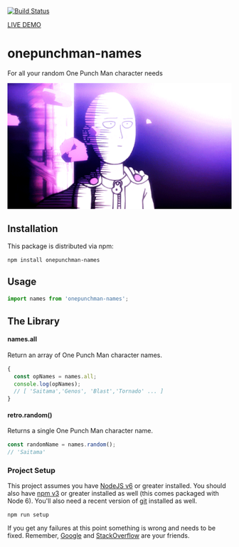 [![Build Status](https://travis-ci.org/junibrosas/onepunchman-names.svg?branch=master)](https://travis-ci.org/junibrosas/onepunchman-names)

[LIVE DEMO](https://codesandbox.io/s/one-punch-man-names-mfsc9)

# onepunchman-names

For all your random One Punch Man character needs

![one-punch-man-names](other/opm.gif)

## Installation

This package is distributed via npm:

```
npm install onepunchman-names
```

## Usage

```javascript
import names from 'onepunchman-names';
```

## The Library

#### names.all

Return an array of One Punch Man character names.

```javascript
{
  const opNames = names.all;
  console.log(opNames);
  // [ 'Saitama','Genos', 'Blast','Tornado' ... ]
}
```

#### retro.random()

Returns a single One Punch Man character name.

```javascript
const randomName = names.random();
// 'Saitama'
```

### Project Setup

This project assumes you have [NodeJS v6](http://nodejs.org/) or greater installed. You should
also have [npm v3](https://www.npmjs.com/) or greater installed as well (this comes packaged
with Node 6). You'll also need a recent version of [git](https://git-scm.com/) installed
as well.

```
npm run setup
```

If you get any failures at this point something is wrong and needs to be fixed. Remember,
[Google](https://google.com) and [StackOverflow](https://stackoverflow.com) are your friends.
